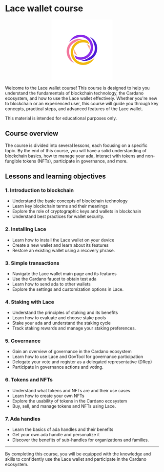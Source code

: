 # Lace wallet course

<p align="center">
  <img src="images/lace-logo.webp" alt="Lace wallet logo" width="200" />
</p>

Welcome to the Lace wallet course! This course is designed to help you understand the fundamentals of blockchain technology, the Cardano ecosystem, and how to use the Lace wallet effectively. Whether you're new to blockchain or an experienced user, this course will guide you through key concepts, practical steps, and advanced features of the Lace wallet.

This material is intended for educational purposes only.

## Course overview

The course is divided into several lessons, each focusing on a specific topic. By the end of this course, you will have a solid understanding of blockchain basics, how to manage your ada, interact with tokens and non-fungible tokens (NFTs), participate in governance, and more.

## Lessons and learning objectives

### 1. Introduction to blockchain

* Understand the basic concepts of blockchain technology  
* Learn key blockchain terms and their meanings  
* Explore the role of cryptographic keys and wallets in blockchain  
* Understand best practices for wallet security.

### 2. Installing Lace

* Learn how to install the Lace wallet on your device  
* Create a new wallet and learn about its features  
* Restore an existing wallet using a recovery phrase.

### 3. Simple transactions

* Navigate the Lace wallet main page and its features  
* Use the Cardano faucet to obtain test ada  
* Learn how to send ada to other wallets  
* Explore the settings and customization options in Lace.

### 4. Staking with Lace

* Understand the principles of staking and its benefits  
* Learn how to evaluate and choose stake pools  
* Stake your ada and understand the staking cycle  
* Track staking rewards and manage your staking preferences.

### 5. Governance

* Gain an overview of governance in the Cardano ecosystem  
* Learn how to use Lace and GovTool for governance participation  
* Delegate your vote and register as a delegated representative (DRep)
* Participate in governance actions and voting.

### 6. Tokens and NFTs

* Understand what tokens and NFTs are and their use cases  
* Learn how to create your own NFTs  
* Explore the usability of tokens in the Cardano ecosystem  
* Buy, sell, and manage tokens and NFTs using Lace.

### 7. Ada handles

* Learn the basics of ada handles and their benefits  
* Get your own ada handle and personalize it  
* Discover the benefits of sub-handles for organizations and families.

---

By completing this course, you will be equipped with the knowledge and skills to confidently use the Lace wallet and participate in the Cardano ecosystem.  
